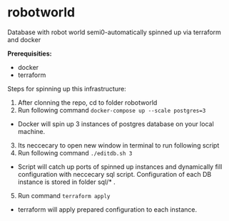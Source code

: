 # robotworld

Database with robot world semi0-automatically spinned up via terraform and docker

**Prerequisities:**
- docker
- terraform

Steps for spinning up this infrastructure: 
1) After clonning the repo, cd to folder robotworld
2) Run following command
```docker-compose up --scale postgres=3```
- Docker will spin up 3 instances of postgres database on your local machine.

3) Its neccecary to open new window in terminal to run following script
4) Run following command
```./editdb.sh 3```
- Script will catch up ports of spinned up instances and dynamically fill configuration with neccecary sql script. Configuration of each DB instance is stored in folder sql/* .
5) Run command
```terraform apply```
- terraform will apply prepared configuration to each instance.
